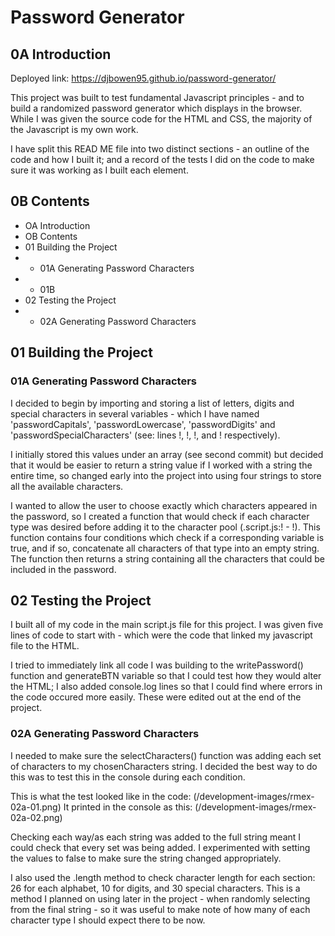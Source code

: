 # Password Generator
## 0A Introduction
Deployed link:
https://djbowen95.github.io/password-generator/

This project was built to test fundamental Javascript principles - and to build a randomized password generator which displays in the browser. While I was given the source code for the HTML and CSS, the majority of the Javascript is my own work.

I have split this READ ME file into two distinct sections - an outline of the code and how I built it; and a record of the tests I did on the code to make sure it was working as I built each element.

## 0B Contents
- OA Introduction
- OB Contents
- 01 Building the Project
- - 01A Generating Password Characters
- - 01B 
- 02 Testing the Project
- - 02A Generating Password Characters 

## 01 Building the Project
### 01A Generating Password Characters
I decided to begin by importing and storing a list of letters, digits and special characters in several variables - which I have named 'passwordCapitals', 'passwordLowercase', 'passwordDigits' and 'passwordSpecialCharacters' (see: lines !, !, !, and ! respectively).

I initially stored this values under an array (see second commit) but decided that it would be easier to return a string value if I worked with a string the entire time, so changed early into the project into using four strings to store all the available characters.

I wanted to allow the user to choose exactly which characters appeared in the password, so I created a function that would check if each character type was desired before adding it to the character pool (.script.js:! - !). This function contains four conditions which check if a corresponding variable is true, and if so, concatenate all characters of that type into an empty string. The function then returns a string containing all the characters that could be included in the password.

## 02 Testing the Project
I built all of my code in the main script.js file for this project. I was given five lines of code to start with - which were the code that linked my javascript file to the HTML.

I tried to immediately link all code I was building to the writePassword() function and generateBTN variable so that I could test how they would alter the HTML; I also added console.log lines so that I could find where errors in the code occured more easily. These were edited out at the end of the project. 

### 02A Generating Password Characters
I needed to make sure the selectCharacters() function was adding each set of characters to my chosenCharacters string. I decided the best way to do this was to test this in the console during each condition. 

This is what the test looked like in the code: 
(/development-images/rmex-02a-01.png)
It printed in the console as this: 
(/development-images/rmex-02a-02.png)

Checking each way/as each string was added to the full string meant I could check that every set was being added. I experimented with setting the values to false to make sure the string changed appropriately.

I also used the .length method to check character length for each section: 26 for each alphabet, 10 for digits, and 30 special characters. This is a method I planned on using later in the project - when randomly selecting from the final string - so it was useful to make note of how many of each character type I should expect there to be now.